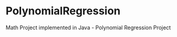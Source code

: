 PolynomialRegression
====================

Math Project implemented in Java - Polynomial Regression Project
